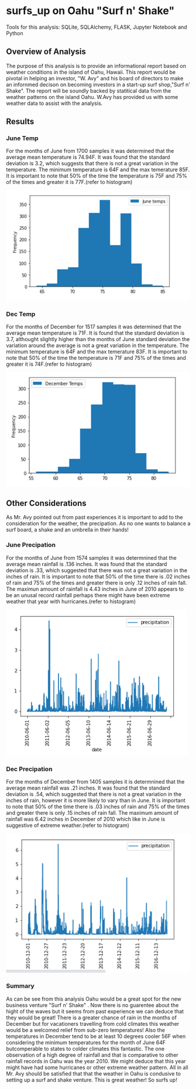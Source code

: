 # surfs_up on Oahu "Surf n' Shake"
Tools for this analysis: SQLite, SQLAlchemy, FLASK, Jupyter Notebook and Python

## Overview of Analysis
The purpose of this analysis is to provide an informational report based on weather conditions in the island of Oahu, Hawaii.  This report would be pivotal in helping an investor, "W. Avy" and his board of directors to make an infornmed decison on becoming investors in a start-up surf shop,"Surf n' Shake". The report will be soundly backed by  statitical data from the weather patterns on the island Oahu.  W.Avy has provided us with some weather data to assist with the analysis.

## Results

### June Temp 
For the months of June from 1700 samples it was determined that the average mean temperature is 74.94F.  It was found that the standard deviation is 3.2, which suggests that there is not a great variation in the temperature. The minimum temperature is 64F and the max temerature 85F. It is important to note that 50% of the time the temperature is 75F and 75% of the times and greater it is 77F.(refer to histogram)

![June Temp](https://github.com/wallaceportia/surfs_up/blob/main/Resources/june_temp_hist.PNG)

### Dec Temp
For the months of December for 1517 samples it was determined that the average mean temperature is 71F.  It is found that the standard deviation is 3.7, althought slightly higher than the months of June standard deviation the variation around the average is not a great variation in the temperature. The minimum temperature is 64F and the max temerature 83F. It is important to note that 50% of the time the temperature is 71F and 75% of the times and greater it is 74F.(refer to histogram)

![Dec Temp](https://github.com/wallaceportia/surfs_up/blob/main/Resources/dec_temps_hist.PNG)

## Other Considerations
As Mr. Avy pointed out from past experiences it is important to add to the consideration for the weather, the precipation.  As no one wants to balance a surf board, a shake and an umbrella in their hands!

### June Precipation
For the months of June from 1574 samples it was determnined that the average mean rainfall is .136 inches.  It was found that the standard deviation is .33, which suggested that there was not a great variation in the inches of rain.  It is important to note that 50% of the time there is .02 inches of rain and 75% of the times and greater there is only .12 inches of rain fall. The maximun amount of rainfall is 4.43 inches in June of 2010 appears to be an unusal record rainfall perhaps there might have been extreme weather that year with hurricanes.(refer to histogram)

![June Prcp](https://github.com/wallaceportia/surfs_up/blob/main/Resources/june_prcp_hist.PNG)

### Dec Precipation
For the months of December from 1405 samples it is determnined that the average mean rainfall was .21 inches.  It was found that the standard deviation is .54, which suggested that there is not a great variation in the inches of rain, however it is more likely to vary than in June.  It is important to note that 50% of the time there is .03 inches of rain and 75% of the times and greater there is only .15 inches of rain fall. The maximum amount of rainfall was 6.42 inches in December of 2010 which like in June is suggestive of extreme weather.(refer to histogram)

![Dec Prcp](https://github.com/wallaceportia/surfs_up/blob/main/Resources/dec_prcp_hist.PNG)

###  Summary
As can be see from this analysis Oahu would be a great spot for the new business venture "Surf n' Shake" . Now there is no guarentee about the hight of the waves but it seems from past experience we can deduce that they would be great!  There is a greater chance of rain in the months of December but for vacationers travelling from cold climates this weather would be a welcomed relief from sub-zero temperatures!  Also the temperatures in December tend to be at least 10 degrees cooler 56F when considering the minimum temperatures for the month of June 64F butcomperable to states to colder climates this fantastic. The one observation of a high degree of rainfall and that is comparative to other rainfall records in Oahu was the year 2010.  We might deduce that this year might have had some hurricanes or other extreme weather pattern.  All in all Mr. Avy should be satisfied that that the weather in Oahu is condusive to setting up a surf and shake venture. This is great weather! So surfs up!

